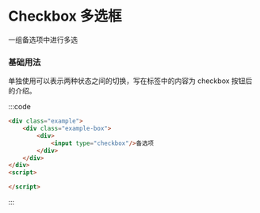 # Checkbox 多选框
一组备选项中进行多选
### 基础用法
单独使用可以表示两种状态之间的切换，写在标签中的内容为 checkbox 按钮后的介绍。

<div class="example">
    <div class="example-box">
        <div>
            <n-checkbox></n-checkbox>
        </div>
    </div>
</div>

:::code
```html
<div class="example">
    <div class="example-box">
        <div>
            <input type="checkbox"/>备选项
        </div>
    </div>
</div>
<script>

</script>
```
:::